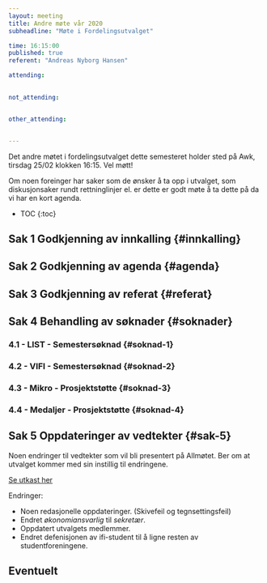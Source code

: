 ```yaml
---
layout: meeting
title: Andre møte vår 2020
subheadline: "Møte i Fordelingsutvalget"

time: 16:15:00
published: true
referent: "Andreas Nyborg Hansen"

attending:
    

not_attending:


other_attending:


---
```

Det andre møtet i fordelingsutvalget dette semesteret holder sted på Awk, tirsdag 25/02 klokken 16:15. Vel møtt!

Om noen foreinger har saker som de ønsker å ta opp i utvalget, som diskusjonsaker rundt rettninglinjer el. er dette er godt møte å ta dette på da vi har en kort agenda.

* TOC
{:toc}


## Sak 1 Godkjenning av innkalling {#innkalling}
## Sak 2 Godkjenning av agenda {#agenda}
## Sak 3 Godkjenning av referat {#referat}
## Sak 4 Behandling av søknader {#soknader}
### 4.1 - LIST - Semestersøknad {#soknad-1}
### 4.2 - VIFI - Semestersøknad {#soknad-2}
### 4.3 - Mikro - Prosjektstøtte {#soknad-3}
### 4.4 - Medaljer - Prosjektstøtte {#soknad-4}
## Sak 5 Oppdateringer av vedtekter {#sak-5}

Noen endringer til vedtekter som vil bli presentert på Allmøtet. Ber om at utvalget kommer med sin instillig til endringene. 

[Se utkast her](https://fordelingsutvalget.org/vedtekter-2020-utkast/)

Endringer:
- Noen redasjonelle oppdateringer. (Skivefeil og tegnsettingsfeil)
- Endret *økonomiansvarlig* til *sekretær*.
- Oppdatert utvalgets medlemmer.
- Endret defenisjonen av ifi-student til å ligne resten av studentforeningene.

## Eventuelt